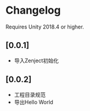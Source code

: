 # Changelog

Requires Unity 2018.4 or higher.

## [0.0.1]
+ 导入Zenject初始化

## [0.0.2]
+ 工程目录规范
+ 导出Hello World